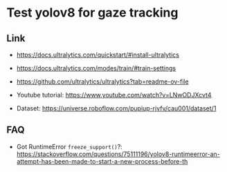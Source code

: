 # Test yolov8 for gaze tracking

## Link

- <https://docs.ultralytics.com/quickstart/#install-ultralytics>

- <https://docs.ultralytics.com/modes/train/#train-settings>

- <https://github.com/ultralytics/ultralytics?tab=readme-ov-file>

- Youtube tutorial: <https://www.youtube.com/watch?v=LNwODJXcvt4>

- Dataset: <https://universe.roboflow.com/pupiup-rjvfv/cau001/dataset/1>

## FAQ

- Got RuntimeError `freeze_support()`?: <https://stackoverflow.com/questions/75111196/yolov8-runtimeerror-an-attempt-has-been-made-to-start-a-new-process-before-th>
